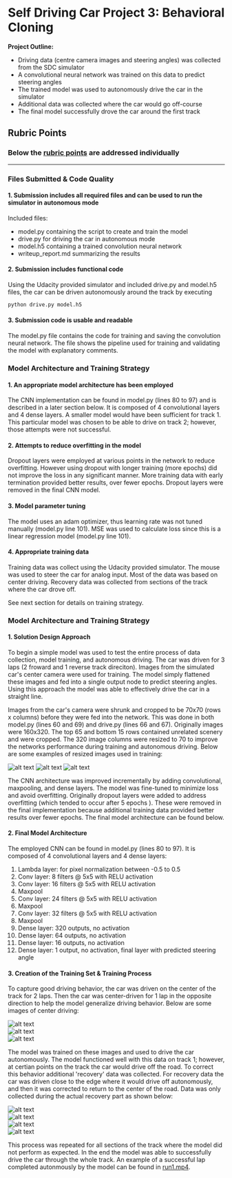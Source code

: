 # Self Driving Car Project 3: Behavioral Cloning

**Project Outline:**
* Driving data (centre camera images and steering angles) was collected from the SDC simulator
* A convolutional neural network was trained on this data to predict steering angles
* The trained model was used to autonomously drive the car in the simulator
* Additional data was collected where the car would go off-course
* The final model successfully drove the car around the first track

[//]: # (Image References)

[image1]: ./examples/resized1.png "Resized Image 1"
[image2]: ./examples/resized2.png "Resized Image 2"
[image3]: ./examples/resized3.png "Resized Image 3"
[image4]: ./examples/center1.jpg "Center Driving 1"
[image5]: ./examples/center2.jpg "Center Driving 2"
[image6]: ./examples/center3.jpg "Center Driving 3"
[image7]: ./examples/recovery1.jpg "Recovery Driving 1"
[image8]: ./examples/recovery2.jpg "Recovery Driving 2"
[image9]: ./examples/recovery3.jpg "Recovery Driving 3"
[image10]: ./examples/recovery4.jpg "Recovery Driving 4"

## Rubric Points
### Below the [rubric points](https://review.udacity.com/#!/rubrics/432/view) are addressed individually

---
### Files Submitted & Code Quality

#### 1. Submission includes all required files and can be used to run the simulator in autonomous mode

Included files:
* model.py containing the script to create and train the model
* drive.py for driving the car in autonomous mode
* model.h5 containing a trained convolution neural network 
* writeup_report.md summarizing the results

#### 2. Submission includes functional code
Using the Udacity provided simulator and included drive.py and model.h5 files, the car can be driven autonomously around the track by executing 
```sh
python drive.py model.h5
```

#### 3. Submission code is usable and readable

The model.py file contains the code for training and saving the convolution neural network. The file shows the pipeline used for training and validating the model with explanatory comments.

### Model Architecture and Training Strategy

#### 1. An appropriate model architecture has been employed

The CNN implementation can be found in model.py (lines 80 to 97) and is described in a later section below. It is composed of 4 convolutional layers and 4 dense layers. A smaller model would have been sufficient for track 1. This particular model was chosen to be able to drive on track 2; however, those attempts were not successful.

#### 2. Attempts to reduce overfitting in the model

Dropout layers were employed at various points in the network to reduce overfitting. However using dropout with longer training (more epochs) did not improve the loss in any significant manner. More training data with early termination provided better results, over fewer epochs. Dropout layers were removed in the final CNN model.

#### 3. Model parameter tuning

The model uses an adam optimizer, thus learning rate was not tuned manually (model.py line 101). MSE was used to calculate loss since this is a linear regression model (model.py line 101).

#### 4. Appropriate training data

Training data was collect using the Udacity provided simulator. The mouse was used to steer the car for analog input. Most of the data was based on center driving. Recovery data was collected from sections of the track where the car drove off.

See next section for details on training strategy.

### Model Architecture and Training Strategy

#### 1. Solution Design Approach

To begin a simple model was used to test the entire process of data collection, model training, and autonomous driving. The car was driven for 3 laps (2 froward and 1 reverse track direciton). Images from the simulated car's center camera were used for training. The model simply flattened these images and fed into a single output node to predict steering angles. Using this approach the model was able to effectively drive the car in a straight line.

Images from the car's camera were shrunk and cropped to be 70x70 (rows x columns) before they were fed into the network. This was done in both model.py (lines 60 and 69) and drive.py (lines 66 and 67). Originally images were 160x320. The top 65 and bottom 15 rows contained unrelated scenery and were cropped. The 320 image columns were resized to 70 to improve the networks performance during training and autonomous driving. Below are some examples of resized images used in training:

![alt text][image1]
![alt text][image2]
![alt text][image3]

The CNN architecture was improved incrementally by adding convolutional, maxpooling, and dense layers. The model was fine-tuned to minimize loss and avoid overfitting. Originally dropout layers were added to address overfitting (which tended to occur after 5 epochs ). These were removed in the final implementation because additional training data provided better results over fewer epochs. The final model architecture can be found below.

#### 2. Final Model Architecture

The employed CNN can be found in model.py (lines 80 to 97). It is composed of 4 convolutional layers and 4 dense layers:
   1. Lambda layer: for pixel normalization between -0.5 to 0.5
   2. Conv layer: 8 filters @ 5x5 with RELU activation
   3. Conv layer: 16 filters @ 5x5 with RELU activation
   4. Maxpool
   5. Conv layer: 24 filters @ 5x5 with RELU activation
   6. Maxpool
   7. Conv layer: 32 filters @ 5x5 with RELU activation
   8. Maxpool
   9. Dense layer: 320 outputs, no activation
  10. Dense layer: 64 outputs, no activation
  11. Dense layer: 16 outputs, no activation
  12. Dense layer: 1 output, no activation, final layer with predicted steering angle

#### 3. Creation of the Training Set & Training Process

To capture good driving behavior, the car was driven on the center of the track for 2 laps. Then the car was center-driven for 1 lap in the opposite direction to help the model generalize driving behavior. Below are some images of center driving:

![alt text][image4]  
![alt text][image5]  
![alt text][image6]  

The model was trained on these images and used to drive the car autonomously. The model functioned well with this data on track 1; however, at certian points on the track the car would drive off the road. To correct this behavior additional 'recovery' data was collected. For recovery data the car was driven close to the edge where it would drive off autonomously, and then it was corrected to return to the center of the road. Data was only collected during the actual recovery part as shown below:

![alt text][image7]  
![alt text][image8]  
![alt text][image9]  
![alt text][image10]  

This process was repeated for all sections of the track where the model did not perform as expected. In the end the model was able to successfully drive the car through the whole track. An example of a successful lap completed autonmously by the model can be found in [run1.mp4](./run1.mp4).
